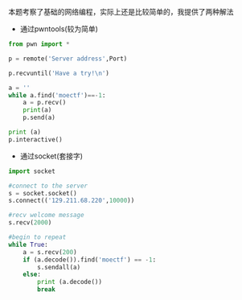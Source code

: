 本题考察了基础的网络编程，实际上还是比较简单的，我提供了两种解法

* 通过pwntools(较为简单)

```python
from pwn import *

p = remote('Server address',Port)

p.recvuntil('Have a try!\n')

a = ''
while a.find('moectf')==-1:
	a = p.recv()
	print(a)
	p.send(a)

print (a)
p.interactive()
```



* 通过socket(套接字)

```python
import socket

#connect to the server
s = socket.socket()
s.connect(('129.211.68.220',10000))

#recv welcome message
s.recv(2000)

#begin to repeat
while True:
    a = s.recv(200)
    if (a.decode()).find('moectf') == -1:
        s.sendall(a)
    else:
        print (a.decode())
        break
```

